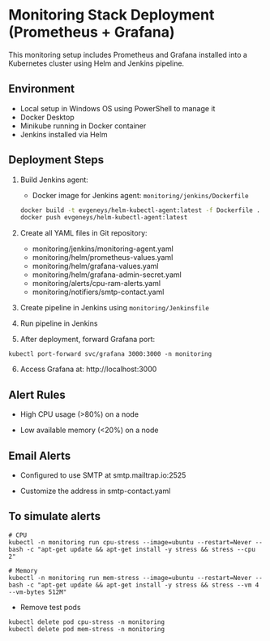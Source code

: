 # Monitoring Stack Deployment (Prometheus + Grafana)

This monitoring setup includes Prometheus and Grafana installed into a Kubernetes cluster using Helm and Jenkins pipeline.

## Environment

- Local setup in Windows OS using PowerShell to manage it
- Docker Desktop
- Minikube running in Docker container
- Jenkins installed via Helm

## Deployment Steps

1. Build Jenkins agent:

    - Docker image for Jenkins agent: `monitoring/jenkins/Dockerfile`

   ```bash
   docker build -t evgeneys/helm-kubectl-agent:latest -f Dockerfile .
   docker push evgeneys/helm-kubectl-agent:latest
   ```

2. Create all YAML files in Git repository: 
    - monitoring/jenkins/monitoring-agent.yaml
    - monitoring/helm/prometheus-values.yaml
    - monitoring/helm/grafana-values.yaml
    - monitoring/helm/grafana-admin-secret.yaml
    - monitoring/alerts/cpu-ram-alerts.yaml
    - monitoring/notifiers/smtp-contact.yaml

3. Create pipeline in Jenkins using `monitoring/Jenkinsfile`
4. Run pipeline in Jenkins
5. After deployment, forward Grafana port:
```
kubectl port-forward svc/grafana 3000:3000 -n monitoring
```
6. Access Grafana at: http://localhost:3000

## Alert Rules

- High CPU usage (>80%) on a node

- Low available memory (<20%) on a node


## Email Alerts

- Configured to use SMTP at smtp.mailtrap.io:2525

- Customize the address in smtp-contact.yaml


## To simulate alerts

```
# CPU
kubectl -n monitoring run cpu-stress --image=ubuntu --restart=Never -- bash -c "apt-get update && apt-get install -y stress && stress --cpu 2"

# Memory
kubectl -n monitoring run mem-stress --image=ubuntu --restart=Never -- bash -c "apt-get update && apt-get install -y stress && stress --vm 4 --vm-bytes 512M"
```

* Remove test pods
```
kubectl delete pod cpu-stress -n monitoring
kubectl delete pod mem-stress -n monitoring
```
